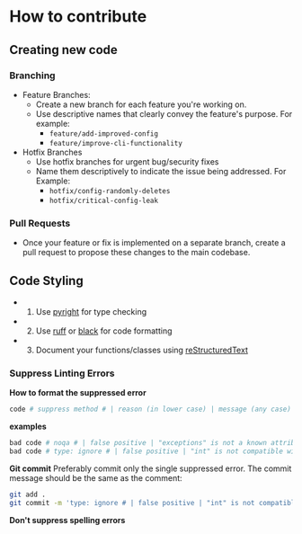 # How to contribute

## Creating new code

### Branching
- Feature Branches:
    - Create a new branch for each feature you're working  on.
    - Use descriptive names that clearly convey the feature's purpose. For example:
        - `feature/add-improved-config`
        - `feature/improve-cli-functionality`
- Hotfix Branches
    - Use hotfix branches for urgent bug/security fixes
    - Name them descriptively to indicate the issue being addressed. For Example:
        - `hotfix/config-randomly-deletes`
        - `hotfix/critical-config-leak`

### Pull Requests
- Once your feature or fix is implemented on a separate branch, create a pull request to propose these changes to the main  codebase.

## Code Styling
- 1. Use [pyright](https://pypi.org/project/pyright/) for type checking
- 2. Use [ruff](https://github.com/astral-sh/ruff) or [black](https://github.com/psf/black) for code formatting
- 3. Document your functions/classes using [reStructuredText](https://www.sphinx-doc.org/en/master/usage/restructuredtext/basics.html)

### Suppress Linting Errors

**How to format the suppressed error**
```python
code # suppress method # | reason (in lower case) | message (any case) - from (in lower case)
```
**examples**
```python
bad code # noqa # | false positive | "exceptions" is not a known attribute of module "jsonschema" - python
bad code # type: ignore # | false positive | "int" is not compatible with "str" - pyright
```
**Git commit**
Preferably commit only the single suppressed error.
The commit message should be the same as the comment:
```bash
git add .
git commit -m 'type: ignore # | false positive | "int" is not compatible with "str" - pyright'
```

**Don't suppress spelling errors**
